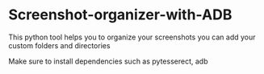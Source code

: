 # Screenshot-organizer-with-ADB

This python tool helps you to organize your screenshots you can add your custom folders and directories

Make sure to install dependencies such as pytesserect, adb
